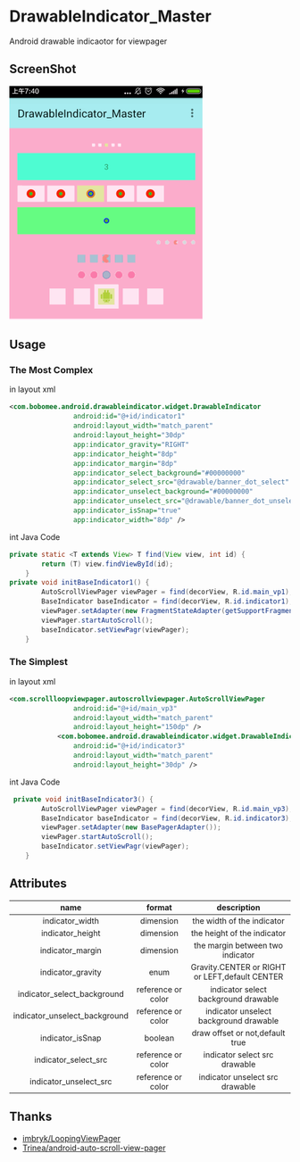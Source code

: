
# DrawableIndicator_Master

Android drawable indicaotor for viewpager

## ScreenShot

![DrawableIndicator_Master](gif.gif "DrawableIndicator")

## Usage

### The Most Complex
in layout xml

``` xml
<com.bobomee.android.drawableindicator.widget.DrawableIndicator
                android:id="@+id/indicator1"
                android:layout_width="match_parent"
                android:layout_height="30dp"
                app:indicator_gravity="RIGHT"
                app:indicator_height="8dp"
                app:indicator_margin="8dp"
                app:indicator_select_background="#00000000"
                app:indicator_select_src="@drawable/banner_dot_select"
                app:indicator_unselect_background="#00000000"
                app:indicator_unselect_src="@drawable/banner_dot_unselect"
                app:indicator_isSnap="true"
                app:indicator_width="8dp" />
```

int Java Code

``` Java
private static <T extends View> T find(View view, int id) {
        return (T) view.findViewById(id);
    }
private void initBaseIndicator1() {
        AutoScrollViewPager viewPager = find(decorView, R.id.main_vp1);
        BaseIndicator baseIndicator = find(decorView, R.id.indicator1);
        viewPager.setAdapter(new FragmentStateAdapter(getSupportFragmentManager()));
        viewPager.startAutoScroll();
        baseIndicator.setViewPagr(viewPager);
    }
```

### The Simplest
in layout xml

``` xml
<com.scrollloopviewpager.autoscrollviewpager.AutoScrollViewPager
                android:id="@+id/main_vp3"
                android:layout_width="match_parent"
                android:layout_height="150dp" />
            <com.bobomee.android.drawableindicator.widget.DrawableIndicator
                android:id="@+id/indicator3"
                android:layout_width="match_parent"
                android:layout_height="30dp" />
```

int Java Code

``` Java
 private void initBaseIndicator3() {
        AutoScrollViewPager viewPager = find(decorView, R.id.main_vp3);
        BaseIndicator baseIndicator = find(decorView, R.id.indicator3);
        viewPager.setAdapter(new BasePagerAdapter());
        viewPager.startAutoScroll();
        baseIndicator.setViewPagr(viewPager);
    }
```

## Attributes

|name|format|description|
|:---:|:---:|:---:|
| indicator_width | dimension |the width of the indicator
| indicator_height | dimension |the height of the indicator
| indicator_margin | dimension |the margin between two indicator
| indicator_gravity | enum |Gravity.CENTER or RIGHT or LEFT,default CENTER
| indicator_select_background | reference or color |indicator select background drawable 
| indicator_unselect_background | reference or color |indicator unselect background drawable 
| indicator_isSnap | boolean | draw offset or not,default true
| indicator_select_src | reference or color |indicator select src drawable
| indicator_unselect_src | reference or color |indicator unselect src drawable


## Thanks

*   [imbryk/LoopingViewPager](https://github.com/imbryk/LoopingViewPager)
*   [Trinea/android-auto-scroll-view-pager](https://github.com/Trinea/android-auto-scroll-view-pager)


